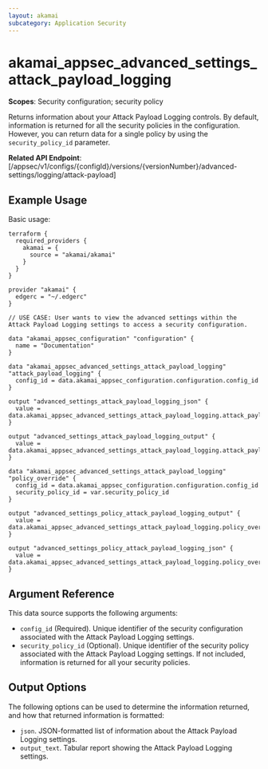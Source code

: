 ```yaml
---
layout: akamai
subcategory: Application Security
---
```


# akamai_appsec_advanced_settings_attack_payload_logging

**Scopes**: Security configuration; security policy

Returns information about your Attack Payload Logging controls. By default, information is returned for all the security policies in the configuration.
However, you can return data for a single policy by using the `security_policy_id` parameter.

**Related API Endpoint**: [/appsec/v1/configs/{configId}/versions/{versionNumber}/advanced-settings/logging/attack-payload]

## Example Usage
Basic usage:

```
terraform {
  required_providers {
    akamai = {
      source = "akamai/akamai"
    }
  }
}

provider "akamai" {
  edgerc = "~/.edgerc"
}

// USE CASE: User wants to view the advanced settings within the Attack Payload Logging settings to access a security configuration.

data "akamai_appsec_configuration" "configuration" {
  name = "Documentation"
}

data "akamai_appsec_advanced_settings_attack_payload_logging" "attack_payload_logging" {
  config_id = data.akamai_appsec_configuration.configuration.config_id
}

output "advanced_settings_attack_payload_logging_json" {
  value = data.akamai_appsec_advanced_settings_attack_payload_logging.attack_payload_logging.json
}

output "advanced_settings_attack_payload_logging_output" {
  value = data.akamai_appsec_advanced_settings_attack_payload_logging.attack_payload_logging.output_text
}

data "akamai_appsec_advanced_settings_attack_payload_logging" "policy_override" {
  config_id = data.akamai_appsec_configuration.configuration.config_id
  security_policy_id = var.security_policy_id
}

output "advanced_settings_policy_attack_payload_logging_output" {
  value = data.akamai_appsec_advanced_settings_attack_payload_logging.policy_override.output_text
}

output "advanced_settings_policy_attack_payload_logging_json" {
  value = data.akamai_appsec_advanced_settings_attack_payload_logging.policy_override.json
}

```
## Argument Reference

This data source supports the following arguments:

- `config_id` (Required). Unique identifier of the security configuration associated with the Attack Payload Logging settings.
- `security_policy_id` (Optional). Unique identifier of the security policy associated with the Attack Payload Logging settings. If not included, information is returned for all your security policies.

## Output Options

The following options can be used to determine the information returned, and how that returned information is formatted:

- `json`. JSON-formatted list of information about the Attack Payload Logging settings.
- `output_text`. Tabular report showing the Attack Payload Logging settings.